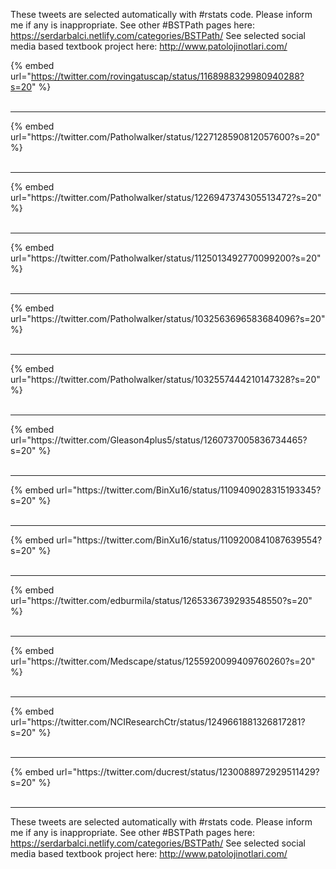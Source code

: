 

These tweets are selected automatically with #rstats code. Please inform me if any is inappropriate.
See other #BSTPath pages here: https://serdarbalci.netlify.com/categories/BSTPath/ 
See selected social media based textbook project here: http://www.patolojinotlari.com/

{% embed url="https://twitter.com/rovingatuscap/status/1168988329980940288?s=20" %}<br>
<br>
<hr>
{% embed url="https://twitter.com/Patholwalker/status/1227128590812057600?s=20" %}<br>
<br>
<hr>
{% embed url="https://twitter.com/Patholwalker/status/1226947374305513472?s=20" %}<br>
<br>
<hr>
{% embed url="https://twitter.com/Patholwalker/status/1125013492770099200?s=20" %}<br>
<br>
<hr>
{% embed url="https://twitter.com/Patholwalker/status/1032563696583684096?s=20" %}<br>
<br>
<hr>
{% embed url="https://twitter.com/Patholwalker/status/1032557444210147328?s=20" %}<br>
<br>
<hr>
{% embed url="https://twitter.com/Gleason4plus5/status/1260737005836734465?s=20" %}<br>
<br>
<hr>
{% embed url="https://twitter.com/BinXu16/status/1109409028315193345?s=20" %}<br>
<br>
<hr>
{% embed url="https://twitter.com/BinXu16/status/1109200841087639554?s=20" %}<br>
<br>
<hr>
{% embed url="https://twitter.com/edburmila/status/1265336739293548550?s=20" %}<br>
<br>
<hr>
{% embed url="https://twitter.com/Medscape/status/1255920099409760260?s=20" %}<br>
<br>
<hr>
{% embed url="https://twitter.com/NCIResearchCtr/status/1249661881326817281?s=20" %}<br>
<br>
<hr>
{% embed url="https://twitter.com/ducrest/status/1230088972929511429?s=20" %}<br>
<br>
<hr>


These tweets are selected automatically with #rstats code. Please inform me if any is inappropriate.
See other #BSTPath pages here: https://serdarbalci.netlify.com/categories/BSTPath/ 
See selected social media based textbook project here: http://www.patolojinotlari.com/
